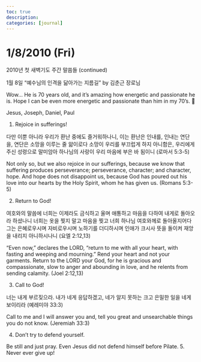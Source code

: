 ```yaml
---
toc: true
description:
categories: [journal]
---
```

# 1/8/2010 (Fri)

2010년 첫 새벽기도 주간 말씀들 (continued)

1월 8일 “예수님의 인격을 닮아가는 지름길” by 김춘근 장로님

Wow… He is 70 years old, and it’s amazing how energetic and passionate he is.
Hope I can be even more energetic and passionate than him in my 70’s. 🙂

Jesus, Joseph, Daniel, Paul

1. Rejoice in sufferings!

다만 이뿐 아니라 우리가 환난 중에도 즐거워하나니,
이는 환난은 인내를, 인내는 연단을, 연단은 소망을 이루는 줄 앎이로다
소망이 우리를 부끄럽게 하지 아니함은,
우리에게 주신 성령으로 말미암아
하나님의 사랑이 우리 마음에 부은 바 됨이니 (로마서 5:3-5)

Not only so, but we also rejoice in our sufferings,
because we know that suffering produces perseverance;
perseverance, character; and character, hope.
And hope does not disappoint us,
because God has poured out his love into our hearts by the Holy Spirit,
whom he has given us. (Romans 5:3-5)

2. Return to God!

여호와의 말씀에 너희는 이제라도 금식하고 울며 애통하고 마음을 다하여 내게로 돌아오라 하셨나니
너희는 옷을 찢지 말고 마음을 찢고 너희 하나님 여호와께로 돌아올지어다 그는 은혜로우시며 자비로우시며 노하기를 더디하시며 인애가 크시사 뜻을 돌이켜 재앙을 내리지 아니하시나니 (요엘 2:12,13)

“Even now,” declares the LORD, “return to me with all your heart, with fasting and weeping and mourning.”
Rend your heart and not your garments. Return to the LORD your God, for he is gracious and compassionate, slow to anger and abounding in love, and he relents from sending calamity. (Joel 2:12,13)

3. Call to God!

너는 내게 부르짖으라. 내가 네게 응답하겠고,
네가 알지 못하는 크고 은밀한 일을 네게 보이리라
(예레미야 33:3)

Call to me and I will answer you and,
tell you great and unsearchable things you do not know. (Jeremiah 33:3)

4. Don’t try to defend yourself.

Be still and just pray.
Even Jesus did not defend himself before Pilate.
5. Never ever give up!